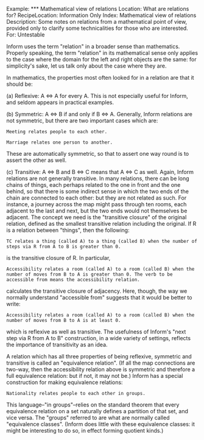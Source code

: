 Example: *** Mathematical view of relations
Location: What are relations for?
RecipeLocation: Information Only
Index: Mathematical view of relations
Description: Some notes on relations from a mathematical point of view, provided only to clarify some technicalities for those who are interested.
For: Untestable

  
Inform uses the term "relation" in a broader sense than mathematics. Properly speaking, the term "relation" in its mathematical sense only applies to the case where the domain for the left and right objects are the same: for simplicity's sake, let us talk only about the case where they are.

  
In mathematics, the properties most often looked for in a relation are that it should be:

  
(a) Reflexive: A <=> A for every A. This is not especially useful for Inform, and seldom appears in practical examples.

  
(b) Symmetric: A <=> B if and only if B <=> A. Generally, Inform relations are not symmetric, but there are two important cases which are:

  

``` inform7
Meeting relates people to each other.

Marriage relates one person to another.
```

  
These are automatically symmetric, so that to assert one way round is to assert the other as well.

  
(c) Transitive: A <=> B and B <=> C means that A <=> C as well. Again, Inform relations are not generally transitive. In many relations, there can be long chains of things, each perhaps related to the one in front and the one behind, so that there is some indirect sense in which the two ends of the chain are connected to each other: but they are not related as such. For instance, a journey across the map might pass through ten rooms, each adjacent to the last and next, but the two ends would not themselves be adjacent. The concept we need is the "transitive closure" of the original relation, defined as the smallest transitive relation including the original. If R is a relation between "things", then the following:

  

``` inform7
TC relates a thing (called A) to a thing (called B) when the number of steps via R from A to B is greater than 0.
```

  
is the transitive closure of R. In particular,

  

``` inform7
Accessibility relates a room (called A) to a room (called B) when the number of moves from B to A is greater than 0. The verb to be accessible from means the accessibility relation.
```

  
calculates the transitive closure of adjacency. Here, though, the way we normally understand "accessible from" suggests that it would be better to write:

  

``` inform7
Accessibility relates a room (called A) to a room (called B) when the number of moves from B to A is at least 0.
```

  
which is reflexive as well as transitive. The usefulness of Inform's "next step via R from A to B" construction, in a wide variety of settings, reflects the importance of transitivity as an idea.

  
A relation which has all three properties of being reflexive, symmetric and transitive is called an "equivalence relation". (If all the map connections are two-way, then the accessibility relation above is symmetric and therefore a full equivalence relation: but if not, it may not be.) Inform has a special construction for making equivalence relations:

  

``` inform7
Nationality relates people to each other in groups.
```

  
This language–"in groups"–relies on the standard theorem that every equivalence relation on a set naturally defines a partition of that set, and vice versa. The "groups" referred to are what are normally called "equivalence classes". (Inform does little with these equivalence classes: it might be interesting to do so, in effect forming quotient kinds.)

